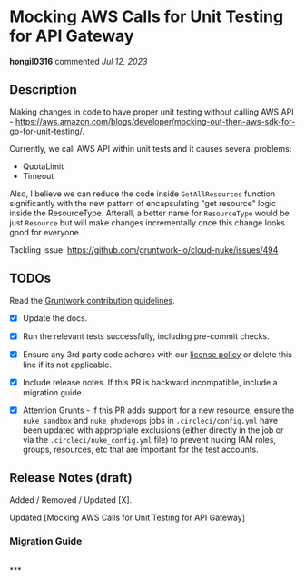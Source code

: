 # Mocking AWS Calls for Unit Testing for API Gateway

**hongil0316** commented *Jul 12, 2023*

<!-- Prepend '[WIP]' to the title if this PR is still a work-in-progress. Remove it when it is ready for review! -->

## Description

Making changes in code to have proper unit testing without calling AWS API - https://aws.amazon.com/blogs/developer/mocking-out-then-aws-sdk-for-go-for-unit-testing/. 

Currently, we call AWS API within unit tests and it causes several problems: 
* QuotaLimit
* Timeout

Also, I believe we can reduce the code inside `GetAllResources` function significantly with the new pattern of encapsulating "get resource" logic inside the ResourceType. Afterall, a better name for `ResourceType` would be just `Resource` but will make changes incrementally once this change looks good for everyone. 

Tackling issue: https://github.com/gruntwork-io/cloud-nuke/issues/494

<!-- Description of the changes introduced by this PR. -->

## TODOs

Read the [Gruntwork contribution guidelines](https://gruntwork.notion.site/Gruntwork-Coding-Methodology-02fdcd6e4b004e818553684760bf691e).

- [x] Update the docs.
- [x] Run the relevant tests successfully, including pre-commit checks.
- [x] Ensure any 3rd party code adheres with our [license policy](https://www.notion.so/gruntwork/Gruntwork-licenses-and-open-source-usage-policy-f7dece1f780341c7b69c1763f22b1378) or delete this line if its not applicable.
- [x] Include release notes. If this PR is backward incompatible, include a migration guide.
- [x] Attention Grunts - if this PR adds support for a new resource, ensure the `nuke_sandbox` and `nuke_phxdevops` jobs in `.circleci/config.yml` have been updated with appropriate exclusions (either directly in the job or via the `.circleci/nuke_config.yml` file) to prevent nuking IAM roles, groups, resources, etc that are important for the test accounts.


## Release Notes (draft)

<!-- One-line description of the PR that can be included in the final release notes. -->
Added / Removed / Updated [X].

Updated [Mocking AWS Calls for Unit Testing for API Gateway]

### Migration Guide

<!-- Important: If you made any backward incompatible changes, then you must write a migration guide! -->


<br />
***


